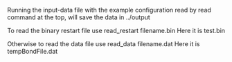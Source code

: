 Running the input-data file with the example
configuration read by read command at the top, 
will save the data in ../output

To read the binary restart file use
read_restart	filename.bin 
Here it is test.bin

Otherwise to read the data file use
read_data	filename.dat 
Here it is tempBondFile.dat
